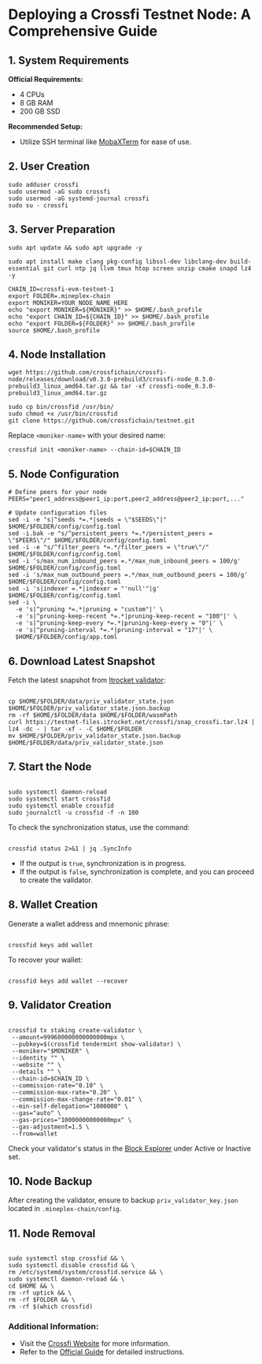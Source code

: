 # Deploying a Crossfi Testnet Node: A Comprehensive Guide

## 1. System Requirements

**Official Requirements:**

- 4 CPUs
- 8 GB RAM
- 200 GB SSD

**Recommended Setup:**

- Utilize SSH terminal like [MobaXTerm](https://mobaxterm.mobatek.net/download.html) for ease of use.

## 2. User Creation

```
sudo adduser crossfi
sudo usermod -aG sudo crossfi
sudo usermod -aG systemd-journal crossfi
sudo su - crossfi
```

## 3. Server Preparation

```
sudo apt update && sudo apt upgrade -y
```

```
sudo apt install make clang pkg-config libssl-dev libclang-dev build-essential git curl ntp jq llvm tmux htop screen unzip cmake snapd lz4 -y
```

```
CHAIN_ID=crossfi-evm-testnet-1
export FOLDER=.mineplex-chain
export MONIKER=YOUR_NODE_NAME_HERE
echo "export MONIKER=${MONIKER}" >> $HOME/.bash_profile
echo "export CHAIN_ID=${CHAIN_ID}" >> $HOME/.bash_profile
echo "export FOLDER=${FOLDER}" >> $HOME/.bash_profile
source $HOME/.bash_profile
```

## 4. Node Installation

```
wget https://github.com/crossfichain/crossfi-node/releases/download/v0.3.0-prebuild3/crossfi-node_0.3.0-prebuild3_linux_amd64.tar.gz && tar -xf crossfi-node_0.3.0-prebuild3_linux_amd64.tar.gz
```

```
sudo cp bin/crossfid /usr/bin/
sudo chmod +x /usr/bin/crossfid
git clone https://github.com/crossfichain/testnet.git
```

Replace `<moniker-name>` with your desired name:

```
crossfid init <moniker-name> --chain-id=$CHAIN_ID
```

## 5. Node Configuration

```
# Define peers for your node
PEERS="peer1_address@peer1_ip:port,peer2_address@peer2_ip:port,..."

# Update configuration files
sed -i -e "s|^seeds *=.*|seeds = \"$SEEDS\"|" $HOME/$FOLDER/config/config.toml
sed -i.bak -e "s/^persistent_peers *=.*/persistent_peers = \"$PEERS\"/" $HOME/$FOLDER/config/config.toml
sed -i -e "s/^filter_peers *=.*/filter_peers = \"true\"/" $HOME/$FOLDER/config/config.toml
sed -i 's/max_num_inbound_peers =.*/max_num_inbound_peers = 100/g' $HOME/$FOLDER/config/config.toml
sed -i 's/max_num_outbound_peers =.*/max_num_outbound_peers = 100/g' $HOME/$FOLDER/config/config.toml
sed -i 's|indexer =.*|indexer = "'null'"|g' $HOME/$FOLDER/config/config.toml
sed -i \
  -e 's|^pruning *=.*|pruning = "custom"|' \
  -e 's|^pruning-keep-recent *=.*|pruning-keep-recent = "100"|' \
  -e 's|^pruning-keep-every *=.*|pruning-keep-every = "0"|' \
  -e 's|^pruning-interval *=.*|pruning-interval = "17"|' \
  $HOME/$FOLDER/config/app.toml
```

## 6. Download Latest Snapshot
Fetch the latest snapshot from [Itrocket validator](https://itrocket.net/services/testnet/crossfi/):
```

cp $HOME/$FOLDER/data/priv_validator_state.json $HOME/$FOLDER/priv_validator_state.json.backup
rm -rf $HOME/$FOLDER/data $HOME/$FOLDER/wasmPath
curl https://testnet-files.itrocket.net/crossfi/snap_crossfi.tar.lz4 | lz4 -dc - | tar -xf - -C $HOME/$FOLDER
mv $HOME/$FOLDER/priv_validator_state.json.backup $HOME/$FOLDER/data/priv_validator_state.json

```

## 7. Start the Node
```

sudo systemctl daemon-reload
sudo systemctl start crossfid
sudo systemctl enable crossfid
sudo journalctl -u crossfid -f -n 100

```
To check the synchronization status, use the command:
```

crossfid status 2>&1 | jq .SyncInfo

```
- If the output is `true`, synchronization is in progress.
- If the output is `false`, synchronization is complete, and you can proceed to create the validator.

## 8. Wallet Creation
Generate a wallet address and mnemonic phrase:
```

crossfid keys add wallet

```
To recover your wallet:
```

crossfid keys add wallet --recover

```

## 9. Validator Creation
```

crossfid tx staking create-validator \
 --amount=999600000000000000mpx \
 --pubkey=$(crossfid tendermint show-validator) \
 --moniker="$MONIKER" \
 --identity "" \
 --website "" \
 --details "" \
 --chain-id=$CHAIN_ID \
 --commission-rate="0.10" \
 --commission-max-rate="0.20" \
 --commission-max-change-rate="0.01" \
 --min-self-delegation="1000000" \
 --gas="auto" \
 --gas-prices="10000000000000mpx" \
 --gas-adjustment=1.5 \
 --from=wallet

```
Check your validator's status in the [Block Explorer](https://testnet.itrocket.net/crossfi/uptime) under Active or Inactive set.

## 10. Node Backup
After creating the validator, ensure to backup `priv_validator_key.json` located in `.mineplex-chain/config`.

## 11. Node Removal
```

sudo systemctl stop crossfid && \
sudo systemctl disable crossfid && \
rm /etc/systemd/system/crossfid.service && \
sudo systemctl daemon-reload && \
cd $HOME && \
rm -rf uptick && \
rm -rf $FOLDER && \
rm -rf $(which crossfid)

```

### Additional Information:
- Visit the [Crossfi Website](https://crossfi.org/) for more information.
- Refer to the [Official Guide](https://github.com/crossfichain/testnet) for detailed instructions.